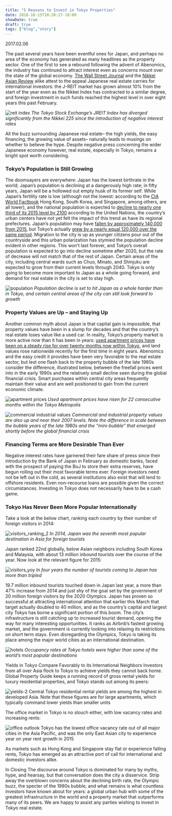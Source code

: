 ```yaml
---
title: "5 Reasons to Invest in Tokyo Properties"
date: 2018-10-15T10:28:27-10:00
showDate: true
draft: true
tags: ["blog","story"]
---
```




2017.02.06

The past several years have been eventful ones for Japan, and perhaps no area of the economy has generated as many headlines as the property sector. One of the first to see a rebound following the advent of Abenomics, the industry has continued to attract interest even as concerns mount over the state of the global economy. [The Wall Street Journal](https://www.wsj.com) and the [Nikkei Asian Review](https://asia.nikkei.com) alike attest to the appeal Japanese real estate carries for international investors: the J-REIT market has grown almost 10% from the start of the year even as the Nikkei Index has contracted to a similar degree, and foreign investment in such funds reached the highest level in over eight years this past February.

![reit index](/posts/images/reit-index.png)
_The Tokyo Stock Exchange’s JREIT Index has diverged significantly from the Nikkei 225 since the introduction of negative interest rates_

All the buzz surrounding Japanese real estate– the high yields, the easy financing, the growing value of assets– naturally leads to musings on whether to believe the hype. Despite negative press concerning the wider Japanese economy however, real estate, especially in Tokyo, remains a bright spot worth considering.

### Tokyo’s Population is Still Growing

The doomsayers are everywhere: Japan has the lowest birthrate in the world; Japan’s population is declining at a dangerously high rate; in fifty years, Japan will be a hollowed out empty husk of its former self. While Japan’s fertility rate is low (although not the lowest: according to the [CIA World Factbook](https://www.cia.gov/library/publications/the-world-factbook/rankorder/2127rank.html) Hong Kong, South Korea, and Singapore, among others, are all lower), and the national population is expected to [decline to nearly one third of its 2015 level by 2100](https://esa.un.org/unpd/wpp/Publications/Files/Key_Findings_WPP_2015.pdf) according to the United Nations, the country’s urban centers have not yet felt the impact of this trend as have its regional prefectures. Japan’s population may have [fallen by approximately 140,000 from 2015](http://www.stat.go.jp/data/jinsui/pdf/201605.pdf), but Tokyo’s actually [grew by a nearly equal 120,000 over the same period](http://www.toukei.metro.tokyo.jp/jsuikei/2016/js165f0000.pdf). Migration to the city is up as younger citizens pour out of the countryside and this urban polarization has stymied the population decline evident in other regions. This won’t last forever, and Tokyo’s overall population is expected to go into decline sometime after 2020, but the rate of decrease will not match that of the rest of Japan. Certain areas of the city, including central wards such as Chuo, Minato, and Shinjuku are expected to grow from their current levels through 2040. Tokyo is only going to become more important to Japan as a whole going forward, and demand for real estate in the city is set to stay high.

![population](/posts/images/population.png)
_Population decline is set to hit Japan as a whole harder than in Tokyo, and certain central areas of the city can still look forward to growth_

### Property Values are Up – and Staying Up

Another common myth about Japan is that capital gain is impossible, that property values have been in a slump for decades and that the country’s real estate loses value like a used car. In reality, Tokyo’s property market is more active now than it has been in years: [used apartment prices have been on a steady rise for over twenty months now within Tokyo](https://www.kantei.ne.jp/release/PDFs/c201604.pdf), and land values rose nationwide recently for the first time in eight years. Abenomics and the easy credit it provides have been very favorable to the real estate sector, but lest one flash back to the property bubble of the late 1980s consider the difference, illustrated below, between the freefall prices went into in the early 1990s and the relatively small decline seen during the global financial crisis. Smart purchases within central city areas frequently maintain their value and are well positioned to gain from the current economic climate.

![apartment prices](/posts/images/apartment-prices.png)
_Used apartment prices have risen for 22 consecutive months within the Tokyo Metropolis_

![commercial industrial values](/posts/images/commercial-industrial-values.png)
_Commercial and industrial property values are also up and near their 2007 levels. Note the difference in scale between the bubble years of the late 1980s and the “mini-bubble” that emerged shortly before the global financial crisis_

### Financing Terms are More Desirable Than Ever

Negative interest rates have garnered their fare share of press since their introduction by the Bank of Japan in February as domestic banks, faced with the prospect of paying the BoJ to store their extra reserves, have begun rolling out their most favorable terms ever. Foreign investors need not be left out in the cold, as several institutions also exist that will lend to offshore residents. Even non-recourse loans are possible given the correct circumstances. Investing in Tokyo does not necessarily have to be a cash game.

### Tokyo Has Never Been More Popular Internationally

Take a look at the below chart, ranking each country by their number of foreign visitors in 2014:

![visitors_ranking_2](/posts/images/visitors_ranking_2.png)
_In 2014, Japan was the seventh most popular destination in Asia for foreign tourists_

Japan ranked 22nd globally, below Asian neighbors including South Korea and Malaysia, with about 13 million inbound tourists over the course of the year. Now look at the relevant figure for 2015:

![visitors_yoy](/posts/images/visitors_yoy.png)
_In four years the number of tourists coming to Japan has more than tripled_

19.7 million inbound tourists touched down in Japan last year, a more than 47% increase from 2014 and just shy of the goal set by the government of 20 million foreign visitors by the 2020 Olympics. Japan has proven so successful at attracting international attention that earlier this March that target actually doubled to 40 million, and as the country’s capital and largest city Tokyo has borne a significant portion of this boom. The city’s infrastructure is still catching up to increased tourist demand, opening the way for many interesting opportunities. It ranks as Airbnb’s fastest growing market, and the government is currently looking into relaxing its restrictions on short term stays. Even disregarding the Olympics, Tokyo is taking its place among the major world cities as an international destination.

![hotels](/posts/images/hotels.png)
_Occupancy rates at Tokyo hotels were higher than some of the world’s most popular destinations_

Yields in Tokyo Compare Favorably to its International Neighbors
Investors from all over Asia flock to Tokyo to achieve yields they cannot back home. Global Property Guide keeps a running record of gross rental yields for luxury residential properties, and Tokyo stands out among its peers:

![yields-2](/posts/images/yields-2.png)
Central Tokyo residential rental yields are among the highest in developed Asia. Note that these figures are for large apartments, which typically command lower yields than smaller units

The office market in Tokyo is no slouch either, with low vacancy rates and increasing rents:

![office outlook](/posts/images/office-outlook.png)
Tokyo has the lowest office vacancy rate out of all major cities in the Asia Pacific, and was the only East Asian city to experience year on year rent growth in 2015

As markets such as Hong Kong and Singapore stay flat or experience falling rents, Tokyo has emerged as an attractive port of call for international and domestic investors alike.

In Closing
The discourse around Tokyo is dominated for many by myths, hype, and hearsay, but that conversation does the city a disservice. Strip away the overblown concerns about the declining birth rate, the Olympic buzz, the specter of the 1980s bubble, and what remains is what countless investors have known about for years: a global urban hub with some of the greatest infrastructure in the world and a property market that outperforms many of its peers. We are happy to assist any parties wishing to invest in Tokyo real estate.
